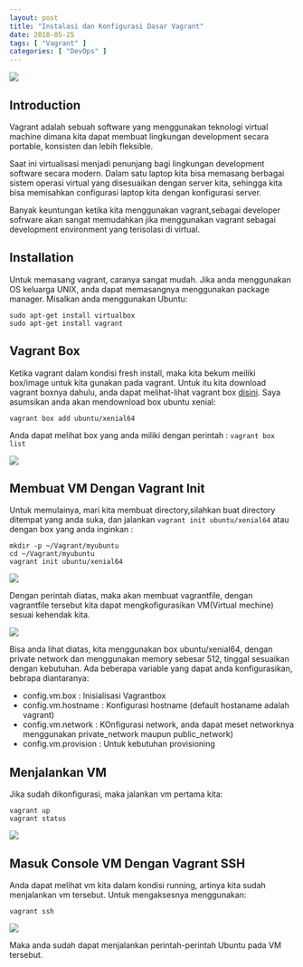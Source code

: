 ```yaml
---
layout: post
title: "Instalasi dan Konfigurasi Dasar Vagrant" 
date: 2018-05-25 
tags: [ "Vagrant" ]
categories: [ "DevOps" ]
---
```



![](/images/vagrant/vagrant01/logo.jpg)

## Introduction

Vagrant adalah sebuah software yang menggunakan teknologi virtual machine dimana kita dapat membuat lingkungan development secara portable, konsisten dan lebih fleksible.

Saat ini virtualisasi menjadi penunjang bagi lingkungan development software secara modern. Dalam satu laptop kita bisa memasang berbagai sistem operasi virtual yang disesuaikan dengan server kita, sehingga kita bisa memisahkan configurasi laptop kita dengan konfigurasi server. 

Banyak keuntungan ketika kita menggunakan vagrant,sebagai developer sofrware akan sangat memudahkan jika menggunakan vagrant sebagai development environment yang terisolasi di virtual. 

## Installation
Untuk memasang vagrant, caranya sangat mudah. Jika anda menggunakan OS keluarga UNIX, anda dapat memasangnya menggunakan package manager. Misalkan anda menggunakan Ubuntu:


    sudo apt-get install virtualbox
    sudo apt-get install vagrant

## Vagrant Box
Ketika vagrant dalam kondisi fresh install, maka kita bekum meiliki box/image untuk kita gunakan pada vagrant. Untuk itu kita download vagrant boxnya dahulu, anda dapat melihat-lihat vagrant box [disini](https://app.vagrantup.com/boxes/search). Saya asumsikan anda akan mendownload box ubuntu xenial:


    vagrant box add ubuntu/xenial64


Anda dapat melihat box yang anda miliki dengan perintah : `vagrant box list`

![](/images/vagrant/vagrant01/boxlist.png)

## Membuat VM Dengan Vagrant Init
Untuk memulainya, mari kita membuat directory,silahkan buat directory ditempat yang anda suka, dan jalankan `vagrant init ubuntu/xenial64` atau dengan box yang anda inginkan :

    mkdir -p ~/Vagrant/myubuntu
    cd ~/Vagrant/myubuntu
    vagrant init ubuntu/xenial64

![](/images/vagrant/vagrant01/vagrant-init.png)

Dengan perintah diatas, maka akan membuat vagrantfile, dengan vagrantfile tersebut kita dapat mengkofigurasikan VM(Virtual mechine) sesuai kehendak kita. 

![](/images/vagrant/vagrant01/konf.png)

Bisa anda lihat diatas, kita menggunakan box ubuntu/xenial64, dengan private network dan menggunakan memory sebesar 512, tinggal sesuaikan dengan kebutuhan. Ada beberapa variable yang dapat anda konfigurasikan, bebrapa diantaranya:

- config.vm.box : Inisialisasi Vagrantbox
- config.vm.hostname : Konfigurasi hostname (default hostaname adalah vagrant)
- config.vm.network : KOnfigurasi network, anda dapat meset networknya menggunakan private_network maupun public_network)
- config.vm.provision : Untuk kebutuhan provisioning

## Menjalankan VM
Jika sudah dikonfigurasi, maka jalankan vm pertama kita:

    vagrant up
    vagrant status

![](/images/vagrant/vagrant01/up.png)

## Masuk Console VM Dengan Vagrant SSH
Anda dapat melihat vm kita dalam kondisi running, artinya kita sudah menjalankan vm tersebut. Untuk mengaksesnya menggunakan:

    vagrant ssh

![](/images/vagrant/vagrant01/ssh.png)

Maka anda sudah dapat menjalankan perintah-perintah Ubuntu pada VM tersebut.
 